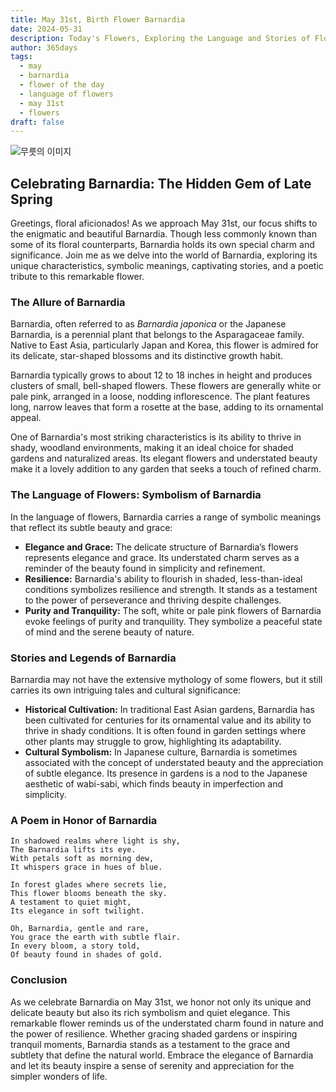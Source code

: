 ```yaml
---
title: May 31st, Birth Flower Barnardia
date: 2024-05-31
description: Today's Flowers, Exploring the Language and Stories of Flowers Barnardia
author: 365days
tags:
  - may
  - barnardia
  - flower of the day
  - language of flowers
  - may 31st
  - flowers
draft: false
---
```



![무릇의 이미지](https://cdn.pixabay.com/photo/2020/01/23/07/40/squill-4787085_1280.jpg#center)


## Celebrating Barnardia: The Hidden Gem of Late Spring

Greetings, floral aficionados! As we approach May 31st, our focus shifts to the enigmatic and beautiful Barnardia. Though less commonly known than some of its floral counterparts, Barnardia holds its own special charm and significance. Join me as we delve into the world of Barnardia, exploring its unique characteristics, symbolic meanings, captivating stories, and a poetic tribute to this remarkable flower.

### The Allure of Barnardia

Barnardia, often referred to as *Barnardia japonica* or the Japanese Barnardia, is a perennial plant that belongs to the Asparagaceae family. Native to East Asia, particularly Japan and Korea, this flower is admired for its delicate, star-shaped blossoms and its distinctive growth habit.

Barnardia typically grows to about 12 to 18 inches in height and produces clusters of small, bell-shaped flowers. These flowers are generally white or pale pink, arranged in a loose, nodding inflorescence. The plant features long, narrow leaves that form a rosette at the base, adding to its ornamental appeal.

One of Barnardia's most striking characteristics is its ability to thrive in shady, woodland environments, making it an ideal choice for shaded gardens and naturalized areas. Its elegant flowers and understated beauty make it a lovely addition to any garden that seeks a touch of refined charm.

### The Language of Flowers: Symbolism of Barnardia

In the language of flowers, Barnardia carries a range of symbolic meanings that reflect its subtle beauty and grace:

- **Elegance and Grace:** The delicate structure of Barnardia’s flowers represents elegance and grace. Its understated charm serves as a reminder of the beauty found in simplicity and refinement.
- **Resilience:** Barnardia's ability to flourish in shaded, less-than-ideal conditions symbolizes resilience and strength. It stands as a testament to the power of perseverance and thriving despite challenges.
- **Purity and Tranquility:** The soft, white or pale pink flowers of Barnardia evoke feelings of purity and tranquility. They symbolize a peaceful state of mind and the serene beauty of nature.

### Stories and Legends of Barnardia

Barnardia may not have the extensive mythology of some flowers, but it still carries its own intriguing tales and cultural significance:

- **Historical Cultivation:** In traditional East Asian gardens, Barnardia has been cultivated for centuries for its ornamental value and its ability to thrive in shady conditions. It is often found in garden settings where other plants may struggle to grow, highlighting its adaptability.
- **Cultural Symbolism:** In Japanese culture, Barnardia is sometimes associated with the concept of understated beauty and the appreciation of subtle elegance. Its presence in gardens is a nod to the Japanese aesthetic of wabi-sabi, which finds beauty in imperfection and simplicity.

### A Poem in Honor of Barnardia

```
In shadowed realms where light is shy,
The Barnardia lifts its eye.
With petals soft as morning dew,
It whispers grace in hues of blue.

In forest glades where secrets lie,
This flower blooms beneath the sky.
A testament to quiet might,
Its elegance in soft twilight.

Oh, Barnardia, gentle and rare,
You grace the earth with subtle flair.
In every bloom, a story told,
Of beauty found in shades of gold.
```

### Conclusion

As we celebrate Barnardia on May 31st, we honor not only its unique and delicate beauty but also its rich symbolism and quiet elegance. This remarkable flower reminds us of the understated charm found in nature and the power of resilience. Whether gracing shaded gardens or inspiring tranquil moments, Barnardia stands as a testament to the grace and subtlety that define the natural world. Embrace the elegance of Barnardia and let its beauty inspire a sense of serenity and appreciation for the simpler wonders of life.